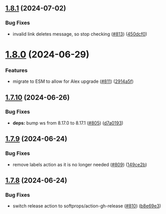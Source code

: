 ## [1.8.1](https://github.com/EddieHubCommunity/EddieBot/compare/v1.8.0...v1.8.1) (2024-07-02)


### Bug Fixes

* invalid link deletes message, so stop checking ([#813](https://github.com/EddieHubCommunity/EddieBot/issues/813)) ([450dcf0](https://github.com/EddieHubCommunity/EddieBot/commit/450dcf083065c28434698b09a2c4513c6bf64145))



# [1.8.0](https://github.com/EddieHubCommunity/EddieBot/compare/v1.7.10...v1.8.0) (2024-06-29)


### Features

* migrate to ESM to allow for Alex upgrade ([#811](https://github.com/EddieHubCommunity/EddieBot/issues/811)) ([2914a5f](https://github.com/EddieHubCommunity/EddieBot/commit/2914a5f35b911e723ccefe7b0fc17c28de683674))



## [1.7.10](https://github.com/EddieHubCommunity/EddieBot/compare/v1.7.9...v1.7.10) (2024-06-26)


### Bug Fixes

* **deps:** bump ws from 8.17.0 to 8.17.1 ([#805](https://github.com/EddieHubCommunity/EddieBot/issues/805)) ([d7a0193](https://github.com/EddieHubCommunity/EddieBot/commit/d7a01934d1a10e7757366d7908065a686669a096))



## [1.7.9](https://github.com/EddieHubCommunity/EddieBot/compare/v1.7.8...v1.7.9) (2024-06-24)


### Bug Fixes

* remove labels action as it is no longer needed ([#809](https://github.com/EddieHubCommunity/EddieBot/issues/809)) ([149ce2b](https://github.com/EddieHubCommunity/EddieBot/commit/149ce2b263c38ecdcb1bfd6dc041be0c145e61a2))



## [1.7.8](https://github.com/EddieHubCommunity/EddieBot/compare/v1.7.7...v1.7.8) (2024-06-24)


### Bug Fixes

* switch release action to softprops/action-gh-release ([#810](https://github.com/EddieHubCommunity/EddieBot/issues/810)) ([b8e69e3](https://github.com/EddieHubCommunity/EddieBot/commit/b8e69e3abc43ef437cfb2ac6c42884d47cd8f4cc))



